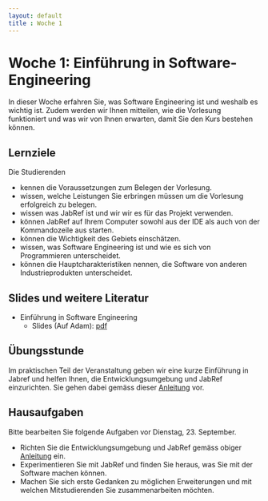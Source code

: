 ```yaml
---
layout: default
title : Woche 1
---
```


# Woche 1: Einführung in Software-Engineering

In dieser Woche erfahren Sie, was Software Engineering ist und weshalb es wichtig ist. 
Zudem werden wir Ihnen mitteilen, wie die Vorlesung funktioniert und was wir von Ihnen erwarten, damit Sie den Kurs bestehen können. 

## Lernziele 

Die Studierenden

* kennen die Voraussetzungen zum Belegen der Vorlesung.
* wissen, welche Leistungen Sie erbringen müssen um die Vorlesung erfolgreich zu belegen.
* wissen was JabRef ist und wir wir es für das Projekt verwenden. 
* können JabRef auf Ihrem Computer sowohl aus der IDE als auch von der Kommandozeile aus starten. 
* können die Wichtigkeit des Gebiets einschätzen.
* wissen, was Software Engineering ist und wie es sich von Programmieren unterscheidet.
* können die Hauptcharakteristiken nennen, die Software von anderen Industrieprodukten unterscheidet.


## Slides und weitere Literatur

* Einführung in Software Engineering
    * Slides (Auf Adam): [pdf](https://adam.unibas.ch/goto_adam_file_1873463_download.html)


## Übungsstunde

 Im praktischen Teil der Veranstaltung geben wir eine kurze Einführung in 
 Jabref und helfen Ihnen, die Entwicklungsumgebung und JabRef einzurichten. Sie gehen dabei gemäss dieser [Anleitung](../exercises/jabref-setup) vor. 


## Hausaufgaben

Bitte bearbeiten Sie folgende Aufgaben vor Dienstag, 23. September. 

* Richten Sie die Entwicklungsumgebung und JabRef gemäss obiger [Anleitung](../exercises/jabref-setup) ein. 
* Experimentieren Sie mit JabRef und finden Sie heraus, was Sie mit der Software machen können. 
* Machen Sie sich erste Gedanken zu möglichen Erweiterungen und mit welchen Mitstudierenden Sie zusammenarbeiten möchten.



